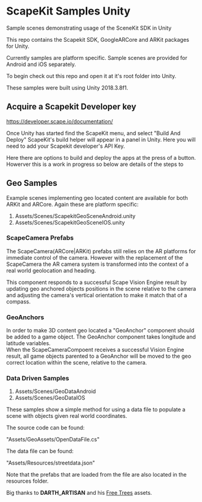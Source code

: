 # ScapeKit Samples Unity

Sample scenes demonstrating usage of the SceneKit SDK in Unity

This repo contains the Scapekit SDK, GoogleARCore and ARKit packages for Unity.

Currently samples are platform specific. Sample scenes are provided for Android and iOS separately.

To begin check out this repo and open it at it's root folder into Unity.

These samples were built using Unity 2018.3.8f1.


## Acquire a Scapekit Developer key

https://developer.scape.io/documentation/ 

Once Unity has started find the ScapeKit menu, and select "Build And Deploy"
ScapeKit's build helper will appear in a panel in Unity. Here you will need to add your Scapekit developer's API Key.

Here there are options to build and deploy the apps at the press of a button. Howerver this is a work in progress so below are details of the steps to 

## Geo Samples

Example scenes implementing geo located content are available for both ARKit and ARCore. Again these are platform specific:

1. Assets/Scenes/ScapekitGeoSceneAndroid.unity
2. Assets/Scenes/ScapekitGeoSceneIOS.unity

### ScapeCamera Prefabs

The ScapeCamera(ARCore|ARKit) prefabs still relies on the AR platforms for immediate control of the camera.
However with the replacement of the ScapeCamera the AR camera system is transformed into the context of a real world geolocation and heading.

This component responds to a successful Scape Vision Engine result by updating geo anchored objects positions in the scene relative to the camera and adjusting the camera's vertical orientation to make it match that of a compass.  

### GeoAnchors

In order to make 3D content geo located a "GeoAnchor" component should be added to a game object. The GeoAnchor component takes longitude and latitude variables.  
When the ScapeCameraCompoent receives a successful Vision Engine result, all game objects parented to a GeoAnchor will be moved to the geo correct location within the scene, relative to the camera.

### Data Driven Samples

1. Assets/Scenes/GeoDataAndroid
2. Assets/Scenes/GeoDataIOS

These samples show a simple method for using a data file to populate a scene with objects given real world coordinates.

The source code can be found:

"Assets/GeoAssets/OpenDataFile.cs"

The data file can be found:

"Assets/Resources/streetdata.json"

Note that the prefabs that are loaded from the file are also located in the resources folder.

Big thanks to **DARTH_ARTISAN** and his [Free Trees](https://assetstore.unity.com/publishers/31908) assets.
